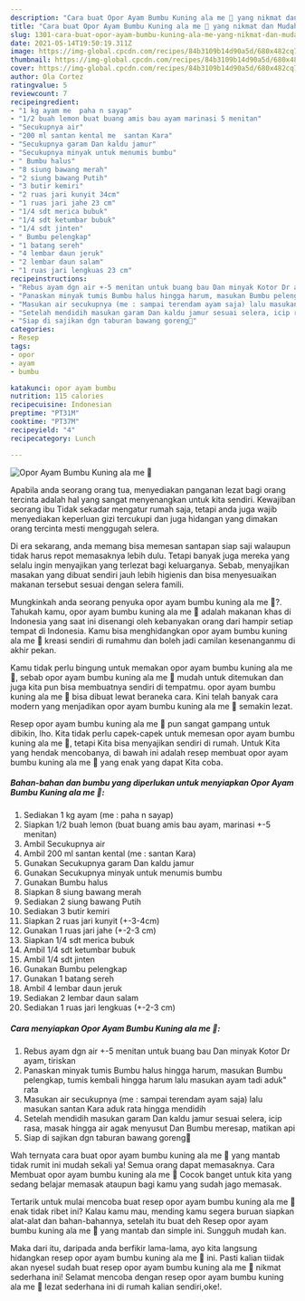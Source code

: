 ```yaml
---
description: "Cara buat Opor Ayam Bumbu Kuning ala me 🥰 yang nikmat dan Mudah Dibuat"
title: "Cara buat Opor Ayam Bumbu Kuning ala me 🥰 yang nikmat dan Mudah Dibuat"
slug: 1301-cara-buat-opor-ayam-bumbu-kuning-ala-me-yang-nikmat-dan-mudah-dibuat
date: 2021-05-14T19:50:19.311Z
image: https://img-global.cpcdn.com/recipes/84b3109b14d90a5d/680x482cq70/opor-ayam-bumbu-kuning-ala-me-🥰-foto-resep-utama.jpg
thumbnail: https://img-global.cpcdn.com/recipes/84b3109b14d90a5d/680x482cq70/opor-ayam-bumbu-kuning-ala-me-🥰-foto-resep-utama.jpg
cover: https://img-global.cpcdn.com/recipes/84b3109b14d90a5d/680x482cq70/opor-ayam-bumbu-kuning-ala-me-🥰-foto-resep-utama.jpg
author: Ola Cortez
ratingvalue: 5
reviewcount: 7
recipeingredient:
- "1 kg ayam me  paha n sayap"
- "1/2 buah lemon buat buang amis bau ayam marinasi 5 menitan"
- "Secukupnya air"
- "200 ml santan kental me  santan Kara"
- "Secukupnya garam Dan kaldu jamur"
- "Secukupnya minyak untuk menumis bumbu"
- " Bumbu halus"
- "8 siung bawang merah"
- "2 siung bawang Putih"
- "3 butir kemiri"
- "2 ruas jari kunyit 34cm"
- "1 ruas jari jahe 23 cm"
- "1/4 sdt merica bubuk"
- "1/4 sdt ketumbar bubuk"
- "1/4 sdt jinten"
- " Bumbu pelengkap"
- "1 batang sereh"
- "4 lembar daun jeruk"
- "2 lembar daun salam"
- "1 ruas jari lengkuas 23 cm"
recipeinstructions:
- "Rebus ayam dgn air +-5 menitan untuk buang bau Dan minyak Kotor Dr ayam, tiriskan"
- "Panaskan minyak tumis Bumbu halus hingga harum, masukan Bumbu pelengkap, tumis kembali hingga harum lalu masukan ayam tadi aduk&#34; rata"
- "Masukan air secukupnya (me : sampai terendam ayam saja) lalu masukan santan Kara aduk rata hingga mendidih"
- "Setelah mendidih masukan garam Dan kaldu jamur sesuai selera, icip rasa, masak hingga air agak menyusut Dan Bumbu meresap, matikan api"
- "Siap di sajikan dgn taburan bawang goreng🤤"
categories:
- Resep
tags:
- opor
- ayam
- bumbu

katakunci: opor ayam bumbu 
nutrition: 115 calories
recipecuisine: Indonesian
preptime: "PT31M"
cooktime: "PT37M"
recipeyield: "4"
recipecategory: Lunch

---
```



![Opor Ayam Bumbu Kuning ala me 🥰](https://img-global.cpcdn.com/recipes/84b3109b14d90a5d/680x482cq70/opor-ayam-bumbu-kuning-ala-me-🥰-foto-resep-utama.jpg)

Apabila anda seorang orang tua, menyediakan panganan lezat bagi orang tercinta adalah hal yang sangat menyenangkan untuk kita sendiri. Kewajiban seorang ibu Tidak sekadar mengatur rumah saja, tetapi anda juga wajib menyediakan keperluan gizi tercukupi dan juga hidangan yang dimakan orang tercinta mesti menggugah selera.

Di era  sekarang, anda memang bisa memesan santapan siap saji walaupun tidak harus repot memasaknya lebih dulu. Tetapi banyak juga mereka yang selalu ingin menyajikan yang terlezat bagi keluarganya. Sebab, menyajikan masakan yang dibuat sendiri jauh lebih higienis dan bisa menyesuaikan makanan tersebut sesuai dengan selera famili. 



Mungkinkah anda seorang penyuka opor ayam bumbu kuning ala me 🥰?. Tahukah kamu, opor ayam bumbu kuning ala me 🥰 adalah makanan khas di Indonesia yang saat ini disenangi oleh kebanyakan orang dari hampir setiap tempat di Indonesia. Kamu bisa menghidangkan opor ayam bumbu kuning ala me 🥰 kreasi sendiri di rumahmu dan boleh jadi camilan kesenanganmu di akhir pekan.

Kamu tidak perlu bingung untuk memakan opor ayam bumbu kuning ala me 🥰, sebab opor ayam bumbu kuning ala me 🥰 mudah untuk ditemukan dan juga kita pun bisa membuatnya sendiri di tempatmu. opor ayam bumbu kuning ala me 🥰 bisa dibuat lewat beraneka cara. Kini telah banyak cara modern yang menjadikan opor ayam bumbu kuning ala me 🥰 semakin lezat.

Resep opor ayam bumbu kuning ala me 🥰 pun sangat gampang untuk dibikin, lho. Kita tidak perlu capek-capek untuk memesan opor ayam bumbu kuning ala me 🥰, tetapi Kita bisa menyajikan sendiri di rumah. Untuk Kita yang hendak mencobanya, di bawah ini adalah resep membuat opor ayam bumbu kuning ala me 🥰 yang enak yang dapat Kita coba.

<!--inarticleads1-->

##### Bahan-bahan dan bumbu yang diperlukan untuk menyiapkan Opor Ayam Bumbu Kuning ala me 🥰:

1. Sediakan 1 kg ayam (me : paha n sayap)
1. Siapkan 1/2 buah lemon (buat buang amis bau ayam, marinasi +-5 menitan)
1. Ambil Secukupnya air
1. Ambil 200 ml santan kental (me : santan Kara)
1. Gunakan Secukupnya garam Dan kaldu jamur
1. Gunakan Secukupnya minyak untuk menumis bumbu
1. Gunakan  Bumbu halus
1. Siapkan 8 siung bawang merah
1. Sediakan 2 siung bawang Putih
1. Sediakan 3 butir kemiri
1. Siapkan 2 ruas jari kunyit (+-3-4cm)
1. Gunakan 1 ruas jari jahe (+-2-3 cm)
1. Siapkan 1/4 sdt merica bubuk
1. Ambil 1/4 sdt ketumbar bubuk
1. Ambil 1/4 sdt jinten
1. Gunakan  Bumbu pelengkap
1. Gunakan 1 batang sereh
1. Ambil 4 lembar daun jeruk
1. Sediakan 2 lembar daun salam
1. Sediakan 1 ruas jari lengkuas (+-2-3 cm)




<!--inarticleads2-->

##### Cara menyiapkan Opor Ayam Bumbu Kuning ala me 🥰:

1. Rebus ayam dgn air +-5 menitan untuk buang bau Dan minyak Kotor Dr ayam, tiriskan
1. Panaskan minyak tumis Bumbu halus hingga harum, masukan Bumbu pelengkap, tumis kembali hingga harum lalu masukan ayam tadi aduk&#34; rata
1. Masukan air secukupnya (me : sampai terendam ayam saja) lalu masukan santan Kara aduk rata hingga mendidih
1. Setelah mendidih masukan garam Dan kaldu jamur sesuai selera, icip rasa, masak hingga air agak menyusut Dan Bumbu meresap, matikan api
1. Siap di sajikan dgn taburan bawang goreng🤤




Wah ternyata cara buat opor ayam bumbu kuning ala me 🥰 yang mantab tidak rumit ini mudah sekali ya! Semua orang dapat memasaknya. Cara Membuat opor ayam bumbu kuning ala me 🥰 Cocok banget untuk kita yang sedang belajar memasak ataupun bagi kamu yang sudah jago memasak.

Tertarik untuk mulai mencoba buat resep opor ayam bumbu kuning ala me 🥰 enak tidak ribet ini? Kalau kamu mau, mending kamu segera buruan siapkan alat-alat dan bahan-bahannya, setelah itu buat deh Resep opor ayam bumbu kuning ala me 🥰 yang mantab dan simple ini. Sungguh mudah kan. 

Maka dari itu, daripada anda berfikir lama-lama, ayo kita langsung hidangkan resep opor ayam bumbu kuning ala me 🥰 ini. Pasti kalian tiidak akan nyesel sudah buat resep opor ayam bumbu kuning ala me 🥰 nikmat sederhana ini! Selamat mencoba dengan resep opor ayam bumbu kuning ala me 🥰 lezat sederhana ini di rumah kalian sendiri,oke!.

